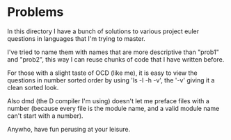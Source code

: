 Problems
========

In this directory I have a bunch of solutions to various project euler questions in languages that I'm trying to master.

I've tried to name them with names that are more descriptive than "prob1" and "prob2", this way I can reuse chunks of code that I have written before.

For those with a slight taste of OCD (like me), it is easy to view the questions in number sorted order by using 'ls -l -h -v', the '-v' giving it a clean sorted look.

Also dmd (the D compiler I'm using) doesn't let me preface files with a number (because every file is the module name, and a valid module name can't start with a number).

Anywho, have fun perusing at your leisure.

